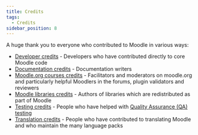 ```yaml
---
title: Credits
tags:
  - Credits
sidebar_position: 8
---
```

A huge thank you to everyone who contributed to Moodle in various ways:

- [Developer credits](https://moodle.org/dev/) - Developers who have contributed directly to core Moodle code
- [Documentation credits](./credits/documentation) - Documentation writers
- [Moodle.org courses credits](./credits/moodleorg) - Facilitators and moderators on moodle.org and particularly helpful Moodlers in the forums, plugin validators and reviewers
- [Moodle libraries credits](./credits/thirdpartylibs) - Authors of libraries which are redistributed as part of Moodle
- [Testing credits](./credits/testing) - People who have helped with [Quality Assurance (QA) testing](/general/development/process/testing/qa)
- [Translation credits](http://lang.moodle.org/local/amos/credits.php) - People who have contributed to translating Moodle and who maintain the many language packs
